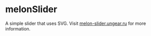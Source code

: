 # melonSlider
A simple slider that uses SVG. 
Visit [melon-slider.ungear.ru](http://melon-slider.ungear.ru) for more information.
